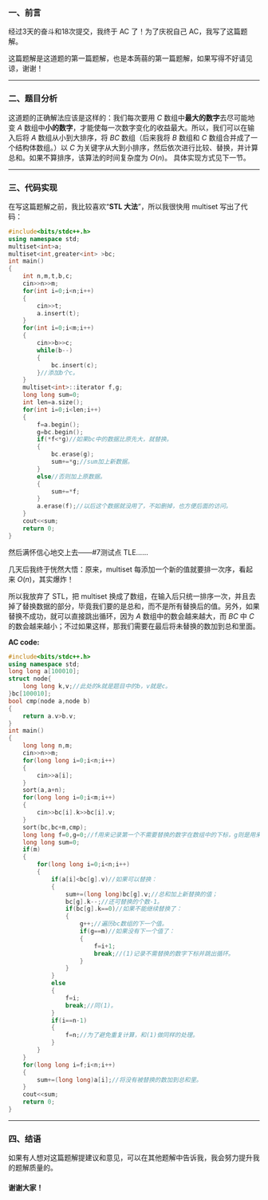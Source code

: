 ### 一、前言
经过3天的奋斗和18次提交，我终于 AC 了！为了庆祝自己 AC，我写了这篇题解。

这篇题解是这道题的第一篇题解，也是本蒟蒻的第一篇题解，如果写得不好请见谅，谢谢！

------------

### 二、题目分析
这道题的正确解法应该是这样的：我们每次要用 $C$ 数组中**最大的数字**去尽可能地变 $A$ 数组中**小的数字**，才能使每一次数字变化的收益最大。所以，我们可以在输入后将 $A$ 数组从小到大排序，将 $BC$ 数组（后来我将 $B$ 数组和 $C$ 数组合并成了一个结构体数组。）以 $C$ 为关键字从大到小排序，然后依次进行比较、替换，并计算总和。如果不算排序，该算法的时间复杂度为 $O(n)$。
具体实现方式见下一节。

------------

### 三、代码实现
在写这篇题解之前，我比较喜欢“**STL 大法**”，所以我很快用 multiset 写出了代码：
```cpp
#include<bits/stdc++.h>
using namespace std;
multiset<int>a;
multiset<int,greater<int> >bc; 
int main()
{
	int n,m,t,b,c;
	cin>>n>>m;
	for(int i=0;i<n;i++)
	{
		cin>>t;
		a.insert(t);
	}
	for(int i=0;i<m;i++)
	{
		cin>>b>>c;
		while(b--)
		{
			bc.insert(c);
		}//添加b个c。
	}
	multiset<int>::iterator f,g;
	long long sum=0;
	int len=a.size();
	for(int i=0;i<len;i++)
	{
		f=a.begin();
		g=bc.begin();
		if(*f<*g)//如果bc中的数据比原先大，就替换。
		{
			bc.erase(g);
			sum+=*g;//sum加上新数据。
		}
		else//否则加上原数据。
		{
			sum+=*f;
		}
		a.erase(f);//以后这个数据就没用了，不如删掉，也方便后面的访问。
	}
	cout<<sum;
	return 0;
}
```
然后满怀信心地交上去——#7测试点 TLE……

几天后我终于恍然大悟：原来，multiset 每添加一个新的值就要排一次序，看起来 $O(n)$，其实爆炸！

所以我放弃了 STL，把 multiset 换成了数组，在输入后只统一排序一次，并且去掉了替换数据的部分，毕竟我们要的是总和，而不是所有替换后的值。另外，如果替换不成功，就可以直接跳出循环，因为 $A$ 数组中的数会越来越大，而 $BC$ 中 $C$ 的数会越来越小；不过如果这样，那我们需要在最后将未替换的数加到总和里面。

**AC code:**
```cpp
#include<bits/stdc++.h>
using namespace std;
long long a[100010];
struct node{
	long long k,v;//此处的k就是题目中的b，v就是c。
}bc[100010];
bool cmp(node a,node b)
{
	return a.v>b.v;
}
int main()
{
	long long n,m;
	cin>>n>>m;
	for(long long i=0;i<n;i++)
	{
		cin>>a[i];
	}
	sort(a,a+n);
	for(long long i=0;i<m;i++)
	{
		cin>>bc[i].k>>bc[i].v;
	}
	sort(bc,bc+m,cmp);
	long long f=0,g=0;//f用来记录第一个不需要替换的数字在数组中的下标，g则是用来遍历bc数组的下标变量。
	long long sum=0;
	if(m)
	{
		for(long long i=0;i<n;i++)
		{
			if(a[i]<bc[g].v)//如果可以替换：
			{
				sum+=(long long)bc[g].v;//总和加上新替换的值；
				bc[g].k--;//还可替换的个数-1。
				if(bc[g].k==0)//如果不能继续替换了：
				{
					g++;//遍历bc数组的下一个值。
					if(g==m)//如果没有下一个值了：
					{
						f=i+1;
						break;//(1)记录不需替换的数字下标并跳出循环。
					}
				}
			}
			else
			{
				f=i;
				break;//同(1)。
			}
			if(i==n-1)
			{
				f=n;//为了避免重复计算，和(1)做同样的处理。
			}
		}
	}
	for(long long i=f;i<n;i++)
	{
		sum+=(long long)a[i];//将没有被替换的数加到总和里。
	}
	cout<<sum;
	return 0;
}
```

------------

### 四、结语
如果有人想对这篇题解提建议和意见，可以在其他题解中告诉我，我会努力提升我的题解质量的。

#### 谢谢大家！